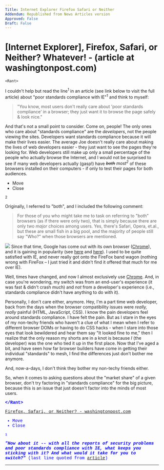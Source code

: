 ```yaml
---
Title: Internet Explorer Firefox Safari or Neither
Addendum: Republished from News Articles version
Approved: False
Draft: False
---
```

# [Internet Explorer], Firefox, Safari, or Neither? Whatever! - (article at washingtonpost.com)

`<Rant>`

I couldn't help but read <!--Begin mp_html_link_1_69ddd000-->the line<sup class="itcexpand-super">1</sup><!--End mp_html_link_1_69ddd000--> in an article (see link below to visit the full article) about <!--Begin mp_html_link_1_69ddd000-->"poor standards compliance with IE"<sup class="itcexpand-super">1</sup><!--End mp_html_link_1_69ddd000--> and think to myself:



> "You know, most users don't really care about 'poor standards compliance' in a browser; they just want it to browse the page safely & look nice."



And that's not a small point to consider. Come on, people! The only ones who care about "standards compliance" are the *developers*, not the people viewing the sites. Developers want standards compliance because it will make their lives easier. The average Joe doesn't really care about making the lives of web developers easier - they just want to see the pages they're looking for. Web developers still make up only a small percentage of the people who actually browse the Internet, and I would not be surprised to see if many web developers actually (gasp!) have *<!--Begin mp_html_link_2_69ddd000--><strike>both</strike> most<sup class="itcexpand-super">2</sup><!--End mp_html_link_2_69ddd000-->* of these browsers installed on their computers - if only to test their pages for both audiences.

<!--Begin mp_html_detail_2_69ddd000--> 
- Move
- Close

<sup class="itcexpand-super">2</sup><!--Begin mp_html_detail_body_2_69ddd000--> 

Originally, I referred to "both", and I included the following comment:



> For those of you who might take me to task on referring to "both" browsers (as if there were only two), that is simply because there are only two *major* choices among users. Yes, there's Safari, Opera, et.al., but these are small fish in a big pool, and the majority of people still say "Who?" when those browsers are mentioned.



![](http://www.google.com/chrome/intl/en/images/logo_sm.jpg) Since that time, Google has come out with its own browser ([Chrome](http://www.google.com/chrome)), and it is gaining in popularity (see [here](http://www.readwriteweb.com/archives/chrome_market_share_webtrends.php) and [here](http://dailyconnect.in/2008/09/19/google-chrome-browser-is-gaining-popularity-webtrends/)). I used to be quite satisfied with IE, and never really got onto the FireFox band wagon (nothing wrong with FireFox – I just tried it and didn't find it offered that much for me over IE).



Well, times have changed, and now I almost exclusively use [Chrome](http://www.google.com/chrome "mp"). And, in case you're wondering, my switch was from an end-user's experience (it was fast & didn't crash much) and *not* from a developer's experience (i.e., standards compliance didn't have anything to do with it).

<!--End mp_html_detail_body_2_69ddd000-->
 <!--End mp_html_detail_2_69ddd000-->

Personally, I don't care either, anymore. Hey, I'm a part time web developer, back from the days when the browser compatibility issues were *really, really* painful (HTML, JavaScript, CSS). I know the pain developers feel around standards compliance. I have felt the pain. But as I stare in the eyes of my non-techy friends who haven't a clue of what I mean when I refer to different browser DOMs or having to do CSS hacks - when I stare into those eyes that look bewildered and hear them say "It looked fine to me," then I realize that the only reason my shorts are in a knot is because *I* (the developer) was the one who tied it up in the first place. Now that I've aged a bit, and have seen how far browser builders have come in getting their individual "standards" to mesh, I find the differences just don't bother me anymore.



And, now-a-days, I don't think they bother my non-techy friends either.



So, when it comes to asking questions about the "market share" of a given browser, don't try factoring in "standards compliance" for the big picture, because this is an issue that just doesn't factor into the minds of most users.



<font color="#0000ff" face="Courier New"><strong>&lt;/Rant&gt;</strong>



[Firefox, Safari, or Neither? - washingtonpost.com](http://www.washingtonpost.com/wp-dyn/content/article/2008/03/24/AR2008032402052.html)

<!--Begin mp_html_detail_1_69ddd000--> 
- Move
- Close

<sup class="itcexpand-super">1</sup><!--Begin mp_html_detail_body_1_69ddd000--> 

***"How about it -- with all the reports of security problems and poor standards compliance with IE, what keeps you sticking with it? And what would it take for you to switch?"*** (last line quoted from [article](http://www.washingtonpost.com/wp-dyn/content/article/2008/03/24/AR2008032402052.html))

<!--End mp_html_detail_body_1_69ddd000-->
 <!--End mp_html_detail_1_69ddd000--> 



---
